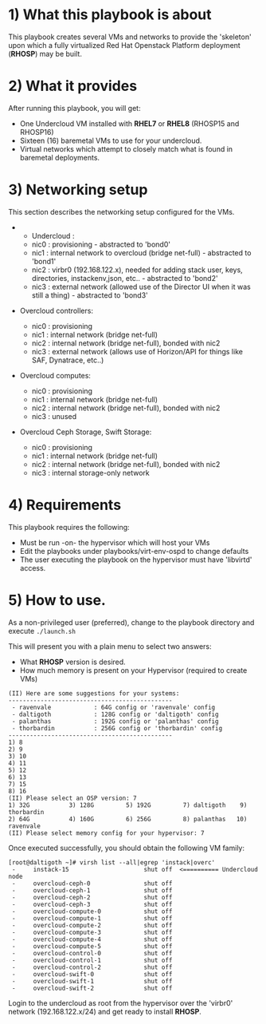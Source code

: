 # 1) What this playbook is about

This playbook creates several VMs and networks to provide the 'skeleton' upon which a fully virtualized Red Hat Openstack Platform deployment (**RHOSP**) may be built.

# 2) What it provides
After running this playbook, you will get:
- One Undercloud VM installed with **RHEL7** or **RHEL8** (RHOSP15 and RHOSP16)
- Sixteen (16) baremetal VMs to use for your undercloud.
- Virtual networks which attempt to closely match what is found in baremetal deployments.

# 3) Networking setup

This section describes the networking setup configured for the VMs.
- - Undercloud :
  * nic0 : provisioning - abstracted to 'bond0'
  * nic1 : internal network to overcloud (bridge net-full) - abstracted to 'bond1'
  * nic2 : virbr0 (192.168.122.x), needed for adding stack user, keys, directories, instackenv,json, etc..  - abstracted to 'bond2'
  * nic3 : external network (allowed use of the Director UI when it was still a thing)  - abstracted to 'bond3'

- Overcloud controllers:
  * nic0 : provisioning
  * nic1 : internal network (bridge net-full)
  * nic2 : internal network (bridge net-full), bonded with nic2
  * nic3 : external network (allows use of Horizon/API for things like SAF, Dynatrace, etc..)

- Overcloud computes:
  * nic0 : provisioning
  * nic1 : internal network (bridge net-full)
  * nic2 : internal network (bridge net-full), bonded with nic2
  * nic3 : unused

- Overcloud Ceph Storage, Swift Storage:
  * nic0 : provisioning
  * nic1 : internal network (bridge net-full)
  * nic2 : internal network (bridge net-full), bonded with nic2
  * nic3 : internal storage-only network


# 4) Requirements

This playbook requires the following:
- Must be run -on- the hypervisor which will host your VMs
- Edit the playbooks under playbooks/virt-env-ospd to change defaults
- The user executing the playbook on the hypervisor must have 'libvirtd' access.


# 5) How to use.

As a non-privileged user (preferred), change to the playbook directory and execute ```./launch.sh```

This will present you with a plain menu to select two answers:
- What **RHOSP** version is desired.
- How much memory is present on your Hypervisor (required to create VMs)

```
(II) Here are some suggestions for your systems:
----------------------------------------------
 - ravenvale            : 64G config or 'ravenvale' config
 - daltigoth            : 128G config or 'daltigoth' config
 - palanthas            : 192G config or 'palanthas' config
 - thorbardin           : 256G config or 'thorbardin' config
----------------------------------------------
1) 8
2) 9
3) 10
4) 11
5) 12
6) 13
7) 15
8) 16
(II) Please select an OSP version: 7
1) 32G           3) 128G         5) 192G         7) daltigoth    9) thorbardin
2) 64G           4) 160G         6) 256G         8) palanthas   10) ravenvale
(II) Please select memory config for your hypervisor: 7
```

Once executed successfully, you should obtain the following VM family:
```
[root@daltigoth ~]# virsh list --all|egrep 'instack|overc'
 -     instack-15                     shut off  <========== Undercloud node
 -     overcloud-ceph-0               shut off
 -     overcloud-ceph-1               shut off
 -     overcloud-ceph-2               shut off
 -     overcloud-ceph-3               shut off
 -     overcloud-compute-0            shut off
 -     overcloud-compute-1            shut off
 -     overcloud-compute-2            shut off
 -     overcloud-compute-3            shut off
 -     overcloud-compute-4            shut off
 -     overcloud-compute-5            shut off
 -     overcloud-control-0            shut off
 -     overcloud-control-1            shut off
 -     overcloud-control-2            shut off
 -     overcloud-swift-0              shut off
 -     overcloud-swift-1              shut off
 -     overcloud-swift-2              shut off

```

Login to the undercloud as root from the hypervisor over the 'virbr0' network (192.168.122.x/24) and get ready to install **RHOSP**.
